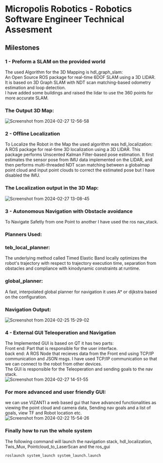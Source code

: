 # Micropolis Robotics - Robotics Software Engineer Technical Assesment

## Milestones

### 1 - Preform a SLAM on the provided world
The used Algorithm for the 3D Mapping is hdl_graph_slam: </br>
An Open Source ROS package for real-time 6DOF SLAM using a 3D LIDAR. It is based on 3D Graph SLAM with NDT scan matching-based odometry estimation and loop detection.</br>
I have added some buildings and raised the lidar to use the 360 points for more accurate SLAM.</br>
### The Output 3D Map:
![Screenshot from 2024-02-27 12-56-58](https://github.com/12ahmed52/RSE_Assessment/assets/52854480/5534e068-ef6b-4754-ae3e-743361833c49)



### 2 - Offline Localization
To Localize the Robot in the Map the used algorithm was hdl_localization: </br>
A ROS package for real-time 3D localization using a 3D LIDAR. This package performs Unscented Kalman Filter-based pose estimation. It first estimates the sensor pose from IMU data implemented on the LIDAR, and then performs multi-threaded NDT scan matching between a globalmap point cloud and input point clouds to correct the estimated pose but I have disabled the IMU. </br>
### The Localization output in the 3D Map:

![Screenshot from 2024-02-27 13-08-45](https://github.com/12ahmed52/RSE_Assessment/assets/52854480/8dffd831-54ef-406f-af08-5420694e7a99)

### 3 - Autonomous Navigation with Obstacle avoidance
To Navigate Safetly from one Point to another I have used the ros nav_stack. </br>
### Planners Used:
### teb_local_planner:
The underlying method called Timed Elastic Band locally optimizes the robot's trajectory with respect to trajectory execution time, separation from obstacles and compliance with kinodynamic constraints at runtime.</br>
### global_planner:
A fast, interpolated global planner for navigation it uses A* or dijkstra based on the configuration.</br>
### Navigation Output:
![Screenshot from 2024-02-25 15-29-02](https://github.com/12ahmed52/RSE_Assessment/assets/52854480/aa8a9d67-bd36-4897-bf3a-c731af51b0d7)


### 4 - External GUI Teleoperation and Navigation
The Implemented GUI is based on QT it has two parts:</br>
Front end: Part that is responsible for the user interface.</br>
back end: A ROS Node that recieves data from the Front end using TCP/IP communication and JSON msgs. I have used TCP/IP communication so that we can connect to the robot from other devices.</br>
The GUI is responsible for the Teleoperation and sending goals to the nav stack.</br>
![Screenshot from 2024-02-27 14-51-55](https://github.com/12ahmed52/RSE_Assessment/assets/52854480/6cef3a99-ebed-4010-a261-2e35215cc9c5)

### For more advanced and user friendly GUI:
we can use VIZANTI a web based gui that have advanced functionalities as viewing the point cloud and camera data, Sending nav goals and a list of goals, view TF and Robot location etc.</br>
![Screenshot from 2024-02-22 15-54-26](https://github.com/12ahmed52/RSE_Assessment/assets/52854480/8044c9a6-64c3-47ee-9552-d5a758925b14)


### Finally how to run the whole system
The following command will launch the navigation stack, hdl_localization, Twis_Mux, Pointcloud_to_LaserScan and the ros_gui
```bash
roslaunch system_launch system_launch.launch
```
